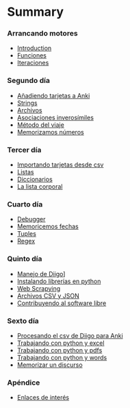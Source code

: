 # Summary

### Arrancando motores
* [Introduction](README.md)
* [Funciones](funciones.md)
* [Iteraciones](iteraciones.md)

### Segundo día
* [Añadiendo tarjetas a Anki](anadiendo-tarjetas-a-anki.md)
* [Strings](strings.md)
* [Archivos](archivos.md)
* [Asociaciones inverosímiles](asociaciones-inverosimiles.md)
* [Método del viaje](metodo-del-viaje.md)
* [Memorizamos números](memorizamos-numeros.md)

### Tercer día
* [Importando tarjetas desde csv](añadiendo-tarjetas-desde-csv.md)
* [Listas](listas.md)
* [Diccionarios](diccionarios.md)
* [La lista corporal](lista-corporal.md)

### Cuarto día
* [Debugger](debugger.md)
* [Memoricemos fechas](fechas.md)
* [Tuples](tupples.md)
* [Regex](regex.md)

### Quinto día

* [Manejo de Diigo](diigo.md)]
* [Instalando librerías en python](instalando-librerias.md)
* [Web Scrapying](web-scraping.md)
* [Archivos CSV y JSON](csv-json.md)
* [Contribuyendo al software libre](contribuye.md)

### Sexto día

* [Procesando el csv de Diigo para Anki](csv-tsv-anki.md)
* [Trabajando con python y excel](excel-python.md)
* [Trabajando con python y pdfs](pdf-python.md)
* [Trabajando con python y words](word-python.md)
* [Memorizar un discurso](memorizar-discurso.md)

<!--
### Séptimo día

* [Memorizando fórmulas matemáticas](memoriza-matematicas.md)
-->


### Apéndice
* [Enlaces de interés](enlaces.md)